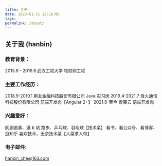 ```yaml
---
title: 关于
date: 2023-01-31 12:16:06
tags:
permalink: /about/
---
```


## 关于我 (hanbin)

### 教育背景：

2015.9 - 2019.6 武汉工程大学 物联网工程

### 主要工作经历：

2018.9-2019.1 用友金融科技股份有限公司 Java 实习岗
2019.4-2021.7 烽火通信科技股份有限公司 前端开发岗【Angular 2+】
2021.8-至今 青藤云 前端开发岗

### 兴趣爱好：

刷剧追番、逛 b 站
跑步、乒乓球、羽毛球【技术菜】
看书、看公众号、看博客、逛知乎
喜欢技术，无奈技术菜【人菜求人带】

### 电子邮件:

hanbin_che@163.com
